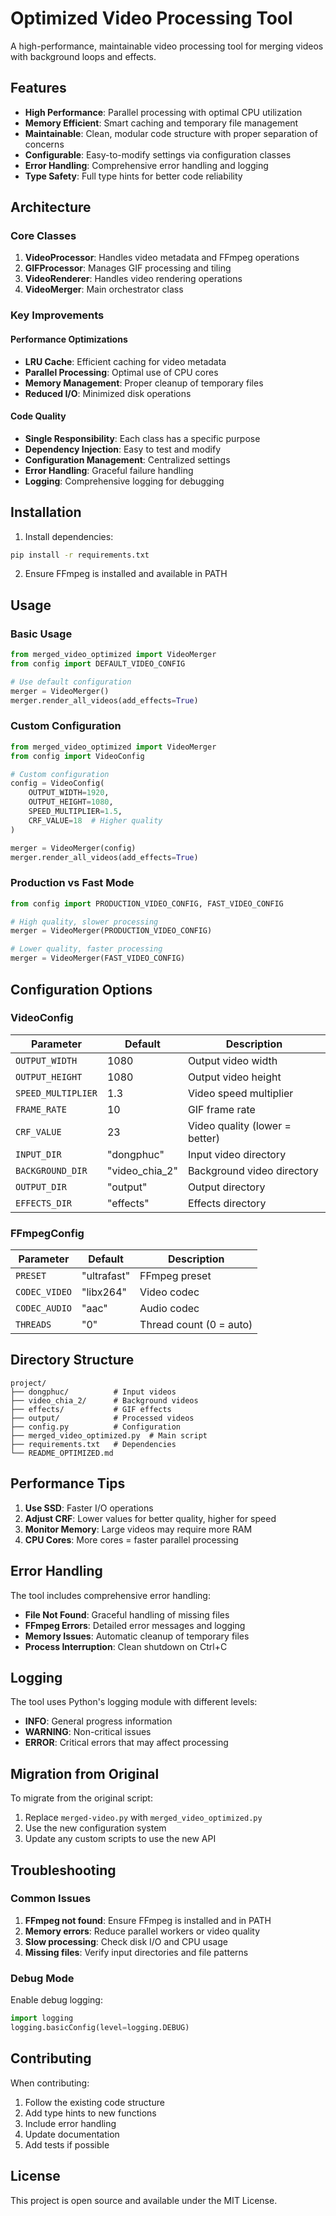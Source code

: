 # Optimized Video Processing Tool

A high-performance, maintainable video processing tool for merging videos with background loops and effects.

## Features

- **High Performance**: Parallel processing with optimal CPU utilization
- **Memory Efficient**: Smart caching and temporary file management
- **Maintainable**: Clean, modular code structure with proper separation of concerns
- **Configurable**: Easy-to-modify settings via configuration classes
- **Error Handling**: Comprehensive error handling and logging
- **Type Safety**: Full type hints for better code reliability

## Architecture

### Core Classes

1. **VideoProcessor**: Handles video metadata and FFmpeg operations
2. **GIFProcessor**: Manages GIF processing and tiling
3. **VideoRenderer**: Handles video rendering operations
4. **VideoMerger**: Main orchestrator class

### Key Improvements

#### Performance Optimizations
- **LRU Cache**: Efficient caching for video metadata
- **Parallel Processing**: Optimal use of CPU cores
- **Memory Management**: Proper cleanup of temporary files
- **Reduced I/O**: Minimized disk operations

#### Code Quality
- **Single Responsibility**: Each class has a specific purpose
- **Dependency Injection**: Easy to test and modify
- **Configuration Management**: Centralized settings
- **Error Handling**: Graceful failure handling
- **Logging**: Comprehensive logging for debugging

## Installation

1. Install dependencies:
```bash
pip install -r requirements.txt
```

2. Ensure FFmpeg is installed and available in PATH

## Usage

### Basic Usage

```python
from merged_video_optimized import VideoMerger
from config import DEFAULT_VIDEO_CONFIG

# Use default configuration
merger = VideoMerger()
merger.render_all_videos(add_effects=True)
```

### Custom Configuration

```python
from merged_video_optimized import VideoMerger
from config import VideoConfig

# Custom configuration
config = VideoConfig(
    OUTPUT_WIDTH=1920,
    OUTPUT_HEIGHT=1080,
    SPEED_MULTIPLIER=1.5,
    CRF_VALUE=18  # Higher quality
)

merger = VideoMerger(config)
merger.render_all_videos(add_effects=True)
```

### Production vs Fast Mode

```python
from config import PRODUCTION_VIDEO_CONFIG, FAST_VIDEO_CONFIG

# High quality, slower processing
merger = VideoMerger(PRODUCTION_VIDEO_CONFIG)

# Lower quality, faster processing
merger = VideoMerger(FAST_VIDEO_CONFIG)
```

## Configuration Options

### VideoConfig

| Parameter | Default | Description |
|-----------|---------|-------------|
| `OUTPUT_WIDTH` | 1080 | Output video width |
| `OUTPUT_HEIGHT` | 1080 | Output video height |
| `SPEED_MULTIPLIER` | 1.3 | Video speed multiplier |
| `FRAME_RATE` | 10 | GIF frame rate |
| `CRF_VALUE` | 23 | Video quality (lower = better) |
| `INPUT_DIR` | "dongphuc" | Input video directory |
| `BACKGROUND_DIR` | "video_chia_2" | Background video directory |
| `OUTPUT_DIR` | "output" | Output directory |
| `EFFECTS_DIR` | "effects" | Effects directory |

### FFmpegConfig

| Parameter | Default | Description |
|-----------|---------|-------------|
| `PRESET` | "ultrafast" | FFmpeg preset |
| `CODEC_VIDEO` | "libx264" | Video codec |
| `CODEC_AUDIO` | "aac" | Audio codec |
| `THREADS` | "0" | Thread count (0 = auto) |

## Directory Structure

```
project/
├── dongphuc/          # Input videos
├── video_chia_2/      # Background videos
├── effects/           # GIF effects
├── output/            # Processed videos
├── config.py          # Configuration
├── merged_video_optimized.py  # Main script
├── requirements.txt   # Dependencies
└── README_OPTIMIZED.md
```

## Performance Tips

1. **Use SSD**: Faster I/O operations
2. **Adjust CRF**: Lower values for better quality, higher for speed
3. **Monitor Memory**: Large videos may require more RAM
4. **CPU Cores**: More cores = faster parallel processing

## Error Handling

The tool includes comprehensive error handling:

- **File Not Found**: Graceful handling of missing files
- **FFmpeg Errors**: Detailed error messages and logging
- **Memory Issues**: Automatic cleanup of temporary files
- **Process Interruption**: Clean shutdown on Ctrl+C

## Logging

The tool uses Python's logging module with different levels:

- **INFO**: General progress information
- **WARNING**: Non-critical issues
- **ERROR**: Critical errors that may affect processing

## Migration from Original

To migrate from the original script:

1. Replace `merged-video.py` with `merged_video_optimized.py`
2. Use the new configuration system
3. Update any custom scripts to use the new API

## Troubleshooting

### Common Issues

1. **FFmpeg not found**: Ensure FFmpeg is installed and in PATH
2. **Memory errors**: Reduce parallel workers or video quality
3. **Slow processing**: Check disk I/O and CPU usage
4. **Missing files**: Verify input directories and file patterns

### Debug Mode

Enable debug logging:

```python
import logging
logging.basicConfig(level=logging.DEBUG)
```

## Contributing

When contributing:

1. Follow the existing code structure
2. Add type hints to new functions
3. Include error handling
4. Update documentation
5. Add tests if possible

## License

This project is open source and available under the MIT License. 